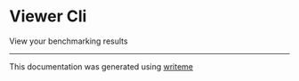 # Viewer Cli

View your benchmarking results

---
This documentation was generated using [writeme](https://www.npmjs.com/package/@writeme/core)
